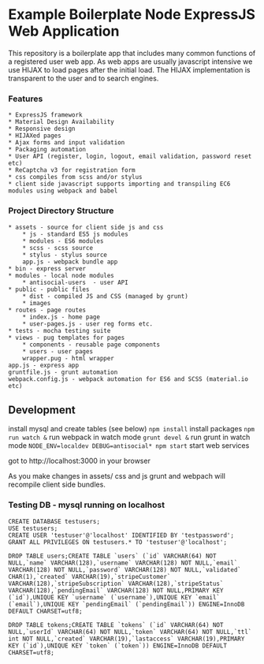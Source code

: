 # Example Boilerplate Node ExpressJS Web Application

This repository is a boilerplate app that includes many common functions of a registered user web app. As web apps are usually javascript intensive we use HIJAX to load pages after the initial load. The HIJAX implementation is transparent to the user and to search engines.

### Features
	* ExpressJS framework
	* Material Design Availability
	* Responsive design
	* HIJAXed pages
	* Ajax forms and input validation
	* Packaging automation
	* User API (register, login, logout, email validation, password reset etc)
	* ReCaptcha v3 for registration form
	* css compiles from scss and/or stylus
	* client side javascript supports importing and transpiling EC6 modules using webpack and babel

### Project Directory Structure
	* assets - source for client side js and css
		* js - standard ES5 js modules
		* modules - ES6 modules
		* scss - scss source
		* stylus - stylus source
		app.js - webpack bundle app
	* bin - express server
	* modules - local node modules
		* antisocial-users  - user API
	* public - public files
		* dist - compiled JS and CSS (managed by grunt)
		* images
	* routes - page routes
		* index.js - home page
		* user-pages.js - user reg forms etc.
	* tests - mocha testing suite
	* views - pug templates for pages
		* components - reusable page components
		* users - user pages
		wrapper.pug - html wrapper
	app.js - express app
	gruntfile.js - grunt automation
	webpack.config.js - webpack automation for ES6 and SCSS (material.io etc)

## Development
install mysql and create tables (see below)
`npm install` install packages
`npm run watch &` run webpack in watch mode
`grunt devel &` run grunt in watch mode
`NODE_ENV=localdev DEBUG=antisocial* npm start` start web services

got to http://localhost:3000 in your browser

As you make changes in assets/ css and js grunt and webpach will recompile client side bundles.

### Testing DB - mysql running on localhost

```
CREATE DATABASE testusers;
USE testusers;
CREATE USER 'testuser'@'localhost' IDENTIFIED BY 'testpassword';
GRANT ALL PRIVILEGES ON testusers.* TO 'testuser'@'localhost';

DROP TABLE users;CREATE TABLE `users` (`id` VARCHAR(64) NOT NULL,`name` VARCHAR(128),`username` VARCHAR(128) NOT NULL,`email` VARCHAR(128) NOT NULL,`password` VARCHAR(128) NOT NULL,`validated` CHAR(1),`created` VARCHAR(19),`stripeCustomer` VARCHAR(128),`stripeSubscription` VARCHAR(128),`stripeStatus` VARCHAR(128),`pendingEmail` VARCHAR(128) NOT NULL,PRIMARY KEY (`id`),UNIQUE KEY `username` (`username`),UNIQUE KEY `email` (`email`),UNIQUE KEY `pendingEmail` (`pendingEmail`)) ENGINE=InnoDB DEFAULT CHARSET=utf8;

DROP TABLE tokens;CREATE TABLE `tokens` (`id` VARCHAR(64) NOT NULL,`userId` VARCHAR(64) NOT NULL,`token` VARCHAR(64) NOT NULL,`ttl` int NOT NULL,`created` VARCHAR(19),`lastaccess` VARCHAR(19),PRIMARY KEY (`id`),UNIQUE KEY `token` (`token`)) ENGINE=InnoDB DEFAULT CHARSET=utf8;

```
